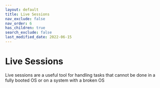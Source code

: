 ```yaml
---
layout: default
title: Live Sessions
nav_exclude: false
nav_order: 6
has_children: true
search_exclude: false
last_modified_date: 2022-06-15
---
```

# Live Sessions
Live sessions are a useful tool for handling tasks that cannot be done in a fully booted OS or on a system with a broken OS
